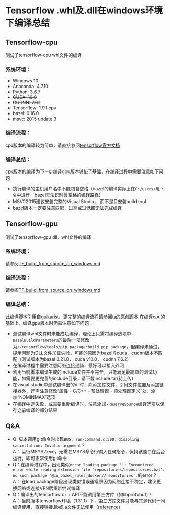 # Tensorflow .whl及.dll在windows环境下编译总结
## Tensorflow-cpu
测试了tensorflow-cpu whl文件的编译

### 系统环境：
* Windows 10
* Anaconda: 4.7.10
* Python: 3.6.7
* ~~CUDA: 10.0~~
* ~~CUDNN: 7.6.1~~
* Tensorflow: 1.9.1 cpu
* bazel: 0.16.0
* msvc: 2015 update 3

### 编译流程：
cpu版本的编译较为简单，请直接参阅[tensorflow官方文档](https://tensorflow.google.cn/install/source_windows "tensorflow官方文档")

### 编译总结：
cpu版本的编译为下一步编译gpu版本铺垫了基础，在编译过程中需要注意如下问题
* 执行编译的主机用户名中不能包含空格（bazel的编译实际上在`C:/users/用户名`中进行，bazel无法识别含空格的编译路径）
* MSVC2015建议安装完整的Visual Studio， 而不是只安装build tool
* bazel版本一定要注意匹配，过高或过低都无法完成编译

## Tensorflow-gpu
测试了tensorflow-gpu dll，whl文件的编译

### 系统环境：
请参阅[TF_build_from_source_on_windows.md](https://github.com/7oud/exp_build_win_tf/blob/master/TF_build_from_source_on_windows.md "TF_build_from_source_on_windows.md")

### 编译流程：
请参阅[TF_build_from_source_on_windows.md](https://github.com/7oud/exp_build_win_tf/blob/master/TF_build_from_source_on_windows.md "TF_build_from_source_on_windows.md")

### 编译总结：
此编译脚本引用自[guikarist](https://github.com/guikarist "guikarist")，更完整的编译流程请参阅[ta的原创脚本](https://github.com/guikarist/tensorflow-windows-build-script)
在编译cpu的基础上，编译gpu版本时仍需注意如下问题：
* 测试编译whl文件时未能成功编译，理论上只需将编译选项中`-BazelBuildParameters`的最后一项修改为`//tensorflow/tools/pip_package:build_pip_package`，但编译未通过，提示问题为DLL文件加载失败，可能的原因为bazel与cuda，cudnn版本不匹配（测试版本为bazel 0.21.0， cuda v10.0， cudnn 7.6.2）
* 在编译过程中需要注意网络连接通畅，最好可以接入外网
* 利用当前脚本编译生成的include文件并不完全，只能满足最简单的测试功能，如需要更完善的include目录，请下载include.tar(待上传)
* 在visual studio中测试编译出的dll时，除添加库文件，引用文件位置及添加链接器外，还需注意修改“属性 - C/C++ - 预处理器 - 预处理器定义”处，添加“NOMINMAX”选项
* 在编译中途失败，或需要重新编译时，注意添加`-ReserveSource`编译选项以保存之前编译的部分结果

## Q&A
* Q: 脚本调用git命令时出现`BUG: run-command.c:500: disabling cancellation: Invalid argument`？</br>
A： 运行MSYS2.exe，无需在MSYS命令行输入任何指令，保持该窗口在后台运行，即可正常使用git命令
* Q：在编译过程中，出现类似`error loading package '': Encountered error while reading extension file 'repositories/repositories.bzl': no such package '@io_bazel_rules_docker//repositories':`的error？</br>
A： 在load package阶段出现类似错误通常原因为网络连接不稳定，建议更换网络或连接VPN后重新尝试编译
* Q：编译出的tensorflow c++ API不能调用第三方库（如libprotobuf)？</br>
A： 当前版本tensorflow环境（1.31.1）下，第三方库文件只能与其源代码一同编译使用，直接链接.lib或.a文件无法使用（[reference](https://github.com/guikarist/tensorflow-windows-build-script/issues/21)）

